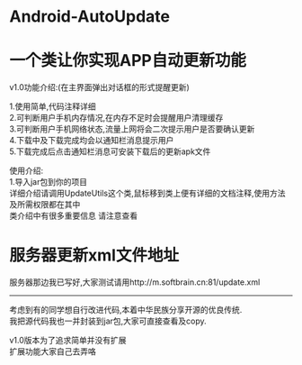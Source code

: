 # Android-AutoUpdate 
# 一个类让你实现APP自动更新功能

v1.0功能介绍:(在主界面弹出对话框的形式提醒更新)

1.使用简单,代码注释详细<br/>
2.可判断用户手机内存情况,在内存不足时会提醒用户清理缓存<br/>
3.可判断用户手机网络状态,流量上网将会二次提示用户是否要确认更新<br/>
4.下载中及下载完成均会以通知栏消息提示用户<br/>
5.下载完成后点击通知栏消息可安装下载后的更新apk文件<br/>

使用介绍:<br/>
1.导入jar包到你的项目<br/>
详细介绍请调用UpdateUtils这个类,鼠标移到类上便有详细的文档注释,使用方法及所需权限都在其中<br/>
类介绍中有很多重要信息 请注意查看<br/>

# 服务器更新xml文件地址
服务器那边我已写好,大家测试请用http://m.softbrain.cn:81/update.xml 

*****************************************************************************

考虑到有的同学想自行改进代码,本着中华民族分享开源的优良传统.<br/>
我把源代码我也一并封装到jar包,大家可直接查看及copy.<br/>

v1.0版本为了追求简单并没有扩展<br/>
扩展功能大家自己去弄咯<br/>
